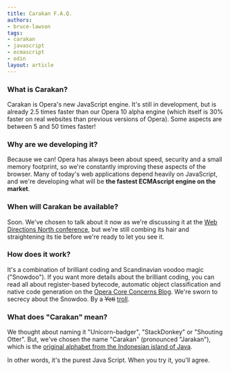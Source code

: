 ```yaml
---
title: Carakan F.A.Q.
authors:
- bruce-lawson
tags:
- carakan
- javascript
- ecmascript
- odin
layout: article
---
```

<h3>What is <span lang="id">Carakan</span>?</h3>
<p><span lang="id">Carakan</span> is Opera&#39;s new JavaScript engine. It&#39;s still in development, but is already 2.5 times faster than our Opera 10 alpha engine (which itself is 30% faster on real websites than previous versions of Opera). Some aspects are between 5 and 50 times faster!</p>
<h3>Why are we developing it?</h3>
<p>Because we can! Opera has always been about speed, security and a small memory footprint, so we&#39;re constantly improving these aspects of the browser. Many of today&#39;s web applications depend heavily on JavaScript, and we&#39;re developing what will be <strong>the fastest ECMAscript engine on the market</strong>.</p>
<h3>When will <span lang="id">Carakan</span> be available?</h3>
<p>Soon. We&#39;ve chosen to talk about it now as we&#39;re discussing it at the <a href="http://north.webdirections.org/">Web  Directions North conference</a>, but we&#39;re still combing its hair and  straightening its tie before we&#39;re ready to let you see it.</p>
<h3>How does it work?</h3>
<p>It&#39;s a combination of brilliant coding and Scandinavian voodoo magic (&quot;Snowdoo&quot;). If you want more details about the brilliant coding, you can read all about register-based bytecode, automatic object classification and native code generation on the <a href="http://my.opera.com/core/blog/2009/02/04/carakan">Opera Core Concerns Blog</a>. We&#39;re sworn to secrecy about the Snowdoo. By a <del>Yeti</del> <ins>troll</ins>.</p>
<h3>What does &quot;<span lang="id">Carakan</span>&quot; mean?</h3>
<p>We thought about naming it &quot;Unicorn-badger&quot;, &quot;StackDonkey&quot; or &quot;Shouting Otter&quot;. But, we&#39;ve chosen the name &quot;<span lang="id">Carakan</span>&quot; (pronounced &quot;Jarakan&quot;), which is the <a href="http://www.omniglot.com/writing/javanese.htm">original  alphabet from the Indonesian island of Java</a>.</p>
<p>In other words, it&#39;s the purest Java Script. When you try it, you&#39;ll agree.</p>

